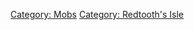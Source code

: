 [Category: Mobs](Category:_Mobs "wikilink") [Category: Redtooth's
Isle](Category:_Redtooth's_Isle "wikilink")
